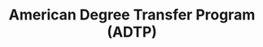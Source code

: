---
title: American Degree Transfer Program (ADTP)
category: "undergraduate-programme"
code_kl: KPT/JPS(R/010/3/0233)(MQA/FA4447)03/24
code_pg: 
intake: 26 May & 18 Aug
note:
---